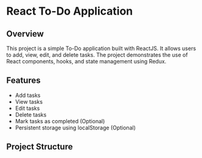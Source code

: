 # React To-Do Application

## Overview
This project is a simple To-Do application built with ReactJS. It allows users to add, view, edit, and delete tasks. The project demonstrates the use of React components, hooks, and state management using Redux.

## Features
- Add tasks
- View tasks
- Edit tasks
- Delete tasks
- Mark tasks as completed (Optional)
- Persistent storage using localStorage (Optional)

## Project Structure
